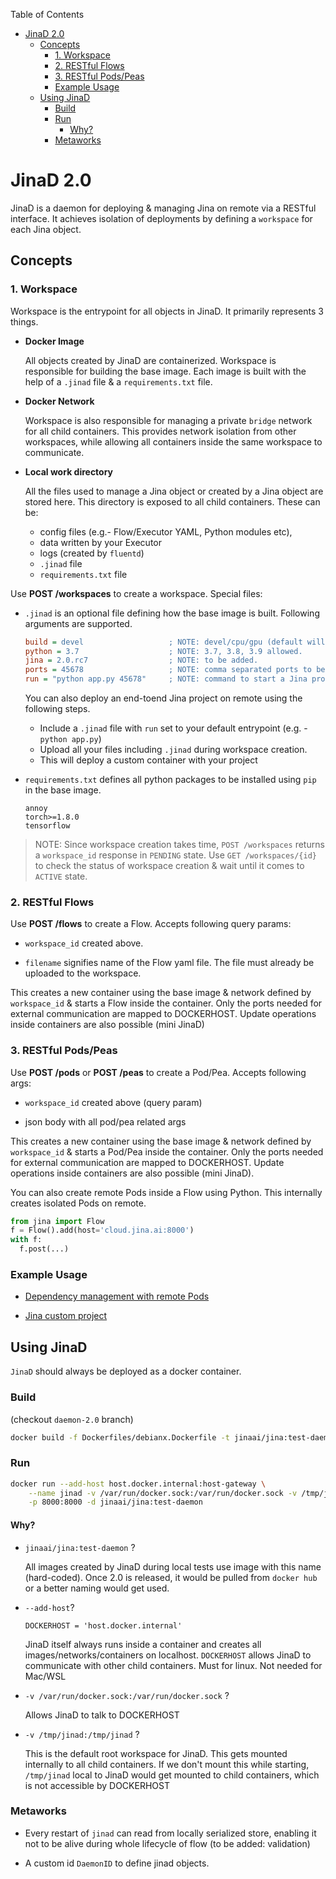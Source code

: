 <!-- START doctoc generated TOC please keep comment here to allow auto update -->
<!-- DON'T EDIT THIS SECTION, INSTEAD RE-RUN doctoc TO UPDATE -->
Table of Contents

- [JinaD 2.0](#jinad-20)
  - [Concepts](#concepts)
    - [1. Workspace](#1-workspace)
    - [2. RESTful Flows](#2-restful-flows)
    - [3. RESTful Pods/Peas](#3-restful-podspeas)
    - [Example Usage](#example-usage)
  - [Using JinaD](#using-jinad)
    - [Build](#build)
    - [Run](#run)
      - [Why?](#why)
    - [Metaworks](#metaworks)

<!-- END doctoc generated TOC please keep comment here to allow auto update -->

# JinaD 2.0

JinaD is a daemon for deploying & managing Jina on remote via a RESTful interface. It achieves isolation of deployments by defining a `workspace` for each Jina object.

## Concepts

### 1. Workspace

Workspace is the entrypoint for all objects in JinaD. It primarily represents 3 things.

- **Docker Image**

  All objects created by JinaD are containerized. Workspace is responsible for building the base image. Each image is built with the help of a `.jinad` file & a `requirements.txt` file.

- **Docker Network**

  Workspace is also responsible for managing a private `bridge` network for all child containers. This provides network isolation from other workspaces, while allowing all containers inside the same workspace to communicate.

- **Local work directory**

  All the files used to manage a Jina object or created by a Jina object are stored here. This directory is exposed to all child containers. These can be:
  - config files (e.g.- Flow/Executor YAML, Python modules etc),
  - data written by your Executor
  - logs (created by `fluentd`)
  - `.jinad` file
  - `requirements.txt` file

Use **POST /workspaces** to create a workspace. Special files:

- `.jinad` is an optional file defining how the base image is built. Following arguments are supported.

  ```ini
  build = devel                   ; NOTE: devel/cpu/gpu (default will be cpu once we have jinad-2.0 released), gpu: to be added.
  python = 3.7                    ; NOTE: 3.7, 3.8, 3.9 allowed.
  jina = 2.0.rc7                  ; NOTE: to be added.
  ports = 45678                   ; NOTE: comma separated ports to be mapped.
  run = "python app.py 45678"     ; NOTE: command to start a Jina project on remote.
  ```

  You can also deploy an end-toend Jina project on remote using the following steps.
  - Include a `.jinad` file with `run` set to your default entrypoint (e.g. - `python app.py`)
  - Upload all your files including `.jinad` during workspace creation.
  - This will deploy a custom container with your project

- `requirements.txt` defines all python packages to be installed using `pip` in the base image.

  ```text
  annoy
  torch>=1.8.0
  tensorflow
  ```

> NOTE: Since workspace creation takes time, `POST /workspaces` returns a `workspace_id` response in `PENDING` state. Use `GET /workspaces/{id}` to check the status of workspace creation & wait until it comes to `ACTIVE` state.

### 2. RESTful Flows

Use **POST /flows** to create a Flow. Accepts following query params:

- `workspace_id` created above.

- `filename` signifies name of the Flow yaml file. The file must already be uploaded to the workspace.

This creates a new container using the base image & network defined by `workspace_id` & starts a Flow inside the container. Only the ports needed for external communication are mapped to DOCKERHOST. Update operations inside containers are also possible (mini JinaD)

### 3. RESTful Pods/Peas

Use **POST /pods** or **POST /peas** to create a Pod/Pea. Accepts following args:

- `workspace_id` created above (query param)

- json body with all pod/pea related args

This creates a new container using the base image & network defined by `workspace_id` & starts a Pod/Pea inside the container. Only the ports needed for external communication are mapped to DOCKERHOST. Update operations inside containers are also possible (mini JinaD).

You can also create remote Pods inside a Flow using Python. This internally creates isolated Pods on remote.

```python
from jina import Flow
f = Flow().add(host='cloud.jina.ai:8000')
with f:
  f.post(...)
```

### Example Usage

- [Dependency management with remote Pods](https://github.com/jina-ai/jina/blob/daemon-2.0/tests/distributed/test_against_external_daemon/test_remote_workspaces.py#L49)

- [Jina custom project](https://github.com/jina-ai/jina/blob/daemon-2.0/tests/distributed/test_against_external_daemon/test_remote_workspaces.py#L90)

## Using JinaD

`JinaD` should always be deployed as a docker container.

### Build

(checkout `daemon-2.0` branch)

```bash
docker build -f Dockerfiles/debianx.Dockerfile -t jinaai/jina:test-daemon .
```

### Run

```bash
docker run --add-host host.docker.internal:host-gateway \
    --name jinad -v /var/run/docker.sock:/var/run/docker.sock -v /tmp/jinad:/tmp/jinad \
    -p 8000:8000 -d jinaai/jina:test-daemon
```

#### Why?

- `jinaai/jina:test-daemon` ?

  All images created by JinaD during local tests use image with this name (hard-coded). Once 2.0 is released, it would be pulled from `docker hub` or a better naming would get used.

- `--add-host`?

  `DOCKERHOST = 'host.docker.internal'`

  JinaD itself always runs inside a container and creates all images/networks/containers on localhost. `DOCKERHOST` allows JinaD to communicate with other child containers. Must for linux. Not needed for Mac/WSL

- `-v /var/run/docker.sock:/var/run/docker.sock` ?

  Allows JinaD to talk to DOCKERHOST

- `-v /tmp/jinad:/tmp/jinad` ?

  This is the default root workspace for JinaD. This gets mounted internally to all child containers. If we don't mount this while starting, `/tmp/jinad` local to JinaD would get mounted to child containers, which is not accessible by DOCKERHOST

### Metaworks

- Every restart of `jinad` can read from locally serialized store, enabling it not to be alive during whole lifecycle of flow (to be added: validation)

- A custom id `DaemonID` to define jinad objects.
